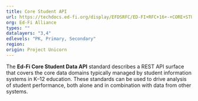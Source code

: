 ```yaml
---
title: Core Student API
url: https://techdocs.ed-fi.org/display/EFDSRFC/ED-FI+RFC+16+-+CORE+STUDENT+DATA+API
org: Ed-Fi Alliance
types: ""
datalayers: "3,4"
edlevels: "PK, Primary, Secondary"
region:
origin: Project Unicorn
---
```

The **Ed-Fi Core Student Data API** standard describes a REST API surface that covers the core data domains typically managed by student information systems in K–12 education. These standards can be used to drive analysis of student performance, both alone and in combination with data from other systems.
